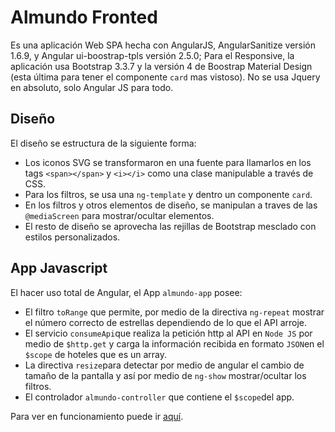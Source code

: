 # Almundo Fronted
Es una aplicación Web SPA hecha con AngularJS, AngularSanitize versión 1.6.9, y Angular ui-boostrap-tpls versión 2.5.0; Para el Responsive, la aplicación usa Bootstrap 3.3.7 y la versión 4 de Boostrap Material Design (esta última para tener el componente `card` mas vistoso). No se usa Jquery en absoluto, solo Angular JS para todo. 

## Diseño
El diseño se estructura de la siguiente forma:
* Los iconos SVG se transformaron en una fuente para llamarlos en los tags `<span></span>` y `<i></i>` como una clase manipulable a través de CSS.
* Para los filtros, se usa una `ng-template` y dentro un componente `card`.
* En los filtros y otros elementos de diseño, se manipulan a traves de las `@mediaScreen` para mostrar/ocultar elementos.
* El resto de diseño se aprovecha las rejillas de Bootstrap mesclado con estilos personalizados.

## App Javascript
El hacer uso total de Angular, el App `almundo-app` posee:
* El filtro `toRange` que permite, por medio de la directiva `ng-repeat` mostrar el número correcto de estrellas dependiendo de lo que el API arroje.
* El servicio `consumeApi`que realiza la petición http al API en `Node JS` por medio de `$http.get` y carga la información recibida en formato `JSON`en el `$scope` de hoteles que es un array.
* La directiva `resize`para detectar por medio de angular el cambio de tamaño de la pantalla y así por medio de `ng-show` mostrar/ocultar los filtros.
* El controlador `almundo-controller` que contiene el `$scope`del app.

Para ver en funcionamiento puede ir [aquí](https://frontalmundo.herokuapp.com/).